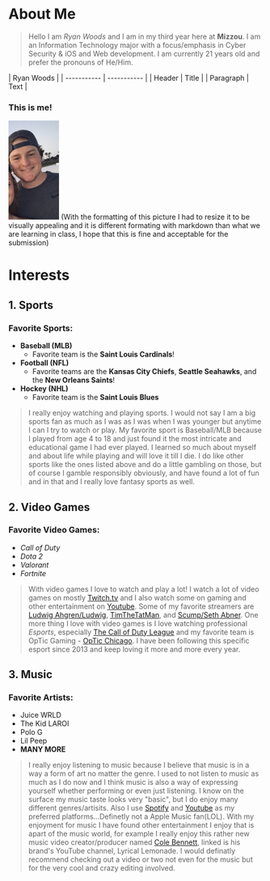 # About Me
> Hello I am _Ryan Woods_ and I am in my third year here at **Mizzou**. I am an Information Technology major with a focus/emphasis in Cyber Security & iOS and Web development. I am currently 21 years old and prefer the pronouns of He/Him.

| Ryan Woods |
| ----------- | ----------- |
| Header | Title |
| Paragraph | Text |


### This is me!
<img src="IMG_0390%20(2).jpg" alt="Picture of Myself" width="100" height="196">
(With the formatting of this picture I had to resize it to be visually appealing and it is different formating with markdown than what we are learning in class, I hope that this is fine and acceptable for the submission)

# Interests
## 1. Sports
### Favorite Sports:
* **Baseball (MLB)**
  * Favorite team is the **Saint Louis Cardinals**!
* **Football (NFL)**
  * Favorite teams are the **Kansas City Chiefs**, **Seattle Seahawks**, and the **New Orleans Saints**!
* **Hockey (NHL)**
  * Favorite team is the **Saint Louis Blues**
> I really enjoy watching and playing sports. I would not say I am a big sports fan as much as I was as I was when I was younger but anytime I can I try to watch or play. My favorite sport is Baseball/MLB because I played from age 4 to 18 and just found it the most intricate and educational game I had ever played. I learned so much about myself and about life while playing and will love it till I die. I do like other sports like the ones listed above and do a little gambling on those, but of course I gamble responsibly obviously, and have found a lot of fun and in that and I really love fantasy sports as well.
## 2. Video Games
### Favorite Video Games:
* _Call of Duty_ 
* _Dota 2_ 
* _Valorant_ 
* _Fortnite_ 
> With video games I love to watch and play a lot! I watch a lot of video games on mostly [Twitch.tv](https://www.twitch.tv/) and I also watch some on gaming and other entertainment on [Youtube](https://www.youtube.com/). Some of my favorite streamers are [Ludwig Ahgren/Ludwig](https://www.twitch.tv/ludwig), [TimTheTatMan](https://www.twitch.tv/timthetatman), and [Scump/Seth Abner](https://www.twitch.tv/scump). One more thing I love with video games is I love watching professional _Esports_, especially [The Call of Duty League](https://www.callofdutyleague.com/en-us/) and my favorite team is OpTic Gaming - [OpTic Chicago](https://optic.callofdutyleague.com/en-us). I have been following this specific esport since 2013 and keep loving it more and more every year.
## 3. Music 
### Favorite Artists:
* Juice WRLD 
* The Kid LAROI 
* Polo G 
* Lil Peep 
* **MANY MORE** 
> I really enjoy listening to music because I believe that music is in a way a form of art no matter the genre. I used to not listen to music as much as I do now and I think music is also a way of expressing yourself whether performing or even just listening. I know on the surface my music taste looks very "basic", but I do enjoy many different genres/artisits. Also I use [Spotify](https://www.spotify.com/us/) and [Youtube](https://www.youtube.com/) as my preferred platforms...Definetly not a Apple Music fan(LOL). With my enjoyment for music I have found other entertainment I enjoy that is apart of the music world, for example I really enjoy this rather new music video creator/producer named [Cole Bennett](https://www.youtube.com/user/GooodLifeFilms), linked is his brand's YouTube channel, Lyrical Lemonade. I would definatly recommend checking out a video or two not even for the music but for the very cool and crazy editing involved.
